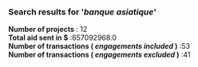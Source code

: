 ### Search results for '_banque asiatique_'<br />
  __Number of projects__ : 12<br />
__Total aid sent in $__ :657092968.0<br />
__Number of transactions ( *engagements included* )__ :53<br />
__Number of transactions ( *engagements excluded* )__ :41<br />
